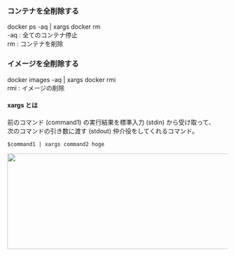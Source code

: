 ### コンテナを全削除する
docker ps -aq | xargs docker rm  
-aq : 全てのコンテナ停止  
rm  : コンテナを削除 

### イメージを全削除する
docker images -aq | xargs docker rmi  
rmi : イメージの削除

#### xargs とは
前のコマンド (command1) の実行結果を標準入力 (stdin) から受け取って、  
次のコマンドの引き数に渡す (stdout) 仲介役をしてくれるコマンド。  
```
$command1 | xargs command2 hoge  
```
<img class="cboxPhoto" src="https://cdn-ak.f.st-hatena.com/images/fotolife/k/kyamanak83/20180129/20180129224458.png" style="width: 552px; height: 218px; float: none;">
